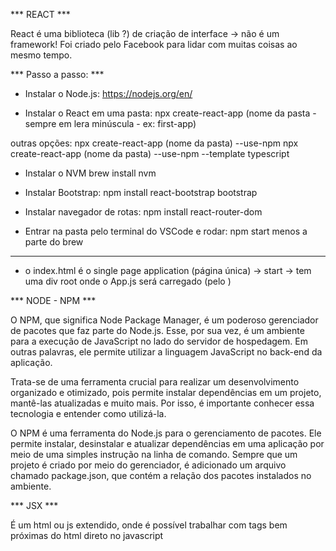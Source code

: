 *** REACT ***

React é uma biblioteca (lib ?) de criação de interface -> não é um framework!
Foi criado pelo Facebook para lidar com muitas coisas ao mesmo tempo.

*** Passo a passo: ***

- Instalar o Node.js:
https://nodejs.org/en/

- Instalar o React em uma pasta:
npx create-react-app (nome da pasta - sempre em lera minúscula - ex: first-app)

outras opções:
npx create-react-app (nome da pasta) --use-npm
npx create-react-app (nome da pasta) --use-npm --template typescript

- Instalar o NVM
brew install nvm

- Instalar Bootstrap:
npm install react-bootstrap bootstrap

- Instalar navegador de rotas:
npm install react-router-dom

- Entrar na pasta pelo terminal do VSCode e rodar:
npm start 
menos a parte do brew

-----

- o index.html é o single page application (página única) -> start -> tem uma div root onde o App.js será carregado (pelo )

*** NODE - NPM ***

O NPM, que significa Node Package Manager, é um poderoso gerenciador de pacotes que faz parte do Node.js. Esse, por sua vez, é um ambiente para a execução de JavaScript no lado do servidor de hospedagem. Em outras palavras, ele permite utilizar a linguagem JavaScript no back-end da aplicação.

Trata-se de uma ferramenta crucial para realizar um desenvolvimento organizado e otimizado, pois permite instalar dependências em um projeto, mantê-las atualizadas e muito mais. Por isso, é importante conhecer essa tecnologia e entender como utilizá-la.

O NPM é uma ferramenta do Node.js para o gerenciamento de pacotes. Ele permite instalar, desinstalar e atualizar dependências em uma aplicação por meio de uma simples instrução na linha de comando. Sempre que um projeto é criado por meio do gerenciador, é adicionado um arquivo chamado package.json, que contém a relação dos pacotes instalados no ambiente. 

*** JSX ***

É um html ou js extendido, onde é possível trabalhar com tags bem próximas do html direto no javascript